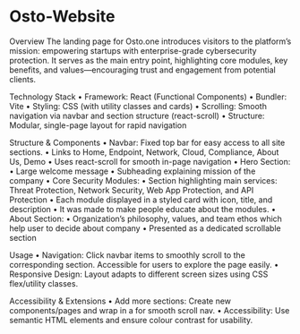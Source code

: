 # Osto-Website
Overview
The landing page for Osto.one introduces visitors to the platform’s mission: empowering startups with enterprise-grade cybersecurity protection. It serves as the main entry point, highlighting core modules, key benefits, and values—encouraging trust and engagement from potential clients.

Technology Stack
•	Framework: React (Functional Components)
•	Bundler: Vite
•	Styling: CSS (with utility classes and cards)
•	Scrolling: Smooth navigation via navbar and section structure (react-scroll)
•	Structure: Modular, single-page layout for rapid navigation

Structure & Components
•	Navbar: Fixed top bar for easy access to all site sections.
•	Links to Home, Endpoint, Network, Cloud, Compliance, About Us, Demo
•	Uses react-scroll for smooth in-page navigation
•	Hero Section:
•	Large welcome message
•	Subheading explaining mission of the company
•	Core Security Modules:
•	Section highlighting main services: Threat Protection, Network Security, Web App Protection, and API Protection
•	Each module displayed in a styled card with icon, title, and description
•	It was made to make people educate about the modules.
•	About Section:
•	Organization’s philosophy, values, and team ethos which help user to decide about company
•	Presented as a dedicated scrollable section

Usage
•	Navigation: Click navbar items to smoothly scroll to the corresponding section. Accessible for users to explore the page easily.
•	Responsive Design:
Layout adapts to different screen sizes using CSS flex/utility classes.

Accessibility & Extensions
•	Add more sections:
Create new components/pages and wrap in a <Element name="..."> for smooth scroll nav.
•	Accessibility:
Use semantic HTML elements and ensure colour contrast for usability.
